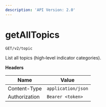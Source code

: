 ```yaml
---
description: 'API Version: 2.0'
---
```


# getAllTopics

`GET/v2/topic`

List all topics (high‑level indicator categories).

**Headers**

| Name          | Value              |
| ------------- | ------------------ |
| Content-Type  | `application/json` |
| Authorization | `Bearer <token>`   |

